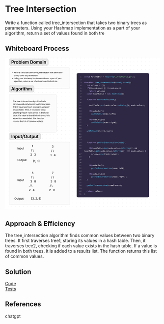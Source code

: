 # Tree Intersection
Write a function called tree_intersection that takes two binary trees as parameters.
Using your Hashmap implementation as a part of your algorithm, return a set of values found in both tre

## Whiteboard Process
![Whiteboard](tree-intersection-Whiteboard.png)

## Approach & Efficiency
The tree_intersection algorithm finds common values between two binary trees. It first traverses tree1, storing its values in a hash table. Then, it traverses tree2, checking if each value exists in the hash table. If a value is found in both trees, it is added to a results list. The function returns this list of common values.

## Solution
[Code](tree-intersection.js)\
[Tests](tree-intersection.test.js)

## References
chatgpt
